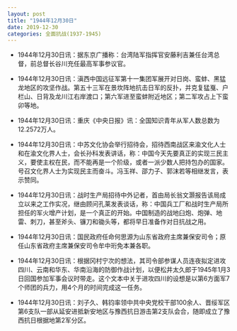 ```yaml
---
layout: post
title: "1944年12月30日"
date: 2019-12-30
categories: 全面抗战(1937-1945)
---
```


<meta name="referrer" content="no-referrer" />

- 1944年12月30日讯：据东京广播称：台湾陆军指挥官安藤利吉兼任台湾总督，前总督长谷川充任最高军事参议官。 

- 1944年12月30日讯：滇西中国远征军第十一集团军展开对日岗、蛮蚌、黑猛龙地区的攻坚作战。第五十三军在景坎阵地抗击日军的反扑，并克复猛戛、户栏山、日背及龙川江右岸渡口；第六军进至蛮蚌附近地区；第二军攻占上下蛮卯等地。 

- 1944年12月30日讯：重庆《中央日报》讯：全国知识青年从军人数总数为12.2572万人。 

- 1944年12月30日讯：中苏文化协会举行招待会，招待西南战区来渝文化人士和在渝文化界人士，会长孙科发表讲话，称：中国今天先要真正的实现三民主义，要使主权在民，而不能再是一个阶级，或者一派少数人把持包办的国家。号召文化界人士为实现民主而奋斗。冯玉祥、邵力子、郭沫若等相继发言，表示赞同。 

- 1944年12月30日讯：战时生产局招待中外记者，首由局长翁文灏报告该局成立以来之工作实况，继由顾问孔莱发表谈话，称：中国兵工厂和战时生产局所担任的军火增产计划，是一个真正的开始。中国制造的战地臼炮、炮弹、地雷、刺刀，甚至斧头、镰刀和锄头等，都将早日准备作对日抗战之用。 

- 1944年12月30日讯：国民政府任命何思源为山东省政府主席兼保安司令；原任山东省政府主席兼保安司令牟中珩免本兼各职。 

- 1944年12月30日讯：根据冈村宁次的想法，其司令部参谋人员连夜拟定进攻四川、云南和华东、华南沿海的防御作战计划，以便松井太久郎于1945年1月3日回国参加军事会议时带走。这个文本中关于进攻四川的设想是以第6方面军7个师团的兵力，用4个月的时间完成这一任务。 

- 1944年12月30日讯：刘子久、韩钧率领中共中央党校干部100余人、晋绥军区第6支队一部从延安进抵新安地区与豫西抗日游击第2支队会合，随即成立了豫西抗日根据地第2军分区。 

